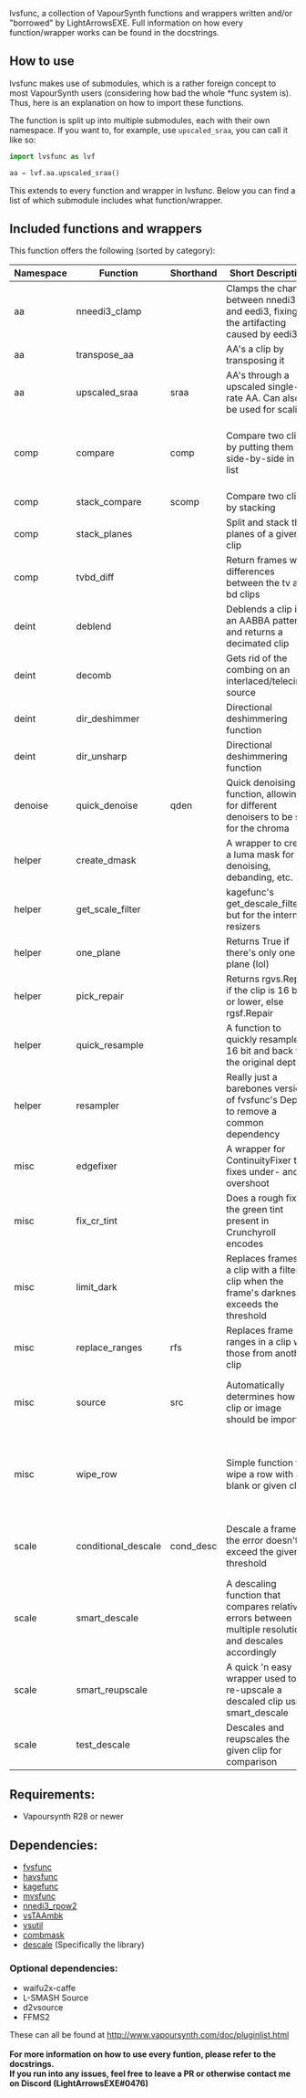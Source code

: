 lvsfunc, a collection of VapourSynth functions and wrappers written and/or "borrowed" by LightArrowsEXE.
Full information on how every function/wrapper works can be found in the docstrings.

## How to use

lvsfunc makes use of submodules, which is a rather foreign concept to most VapourSynth users (considering how bad the whole *func system is). Thus, here is an explanation on how to import these functions.

The function is split up into multiple submodules, each with their own namespace. If you want to, for example, use `upscaled_sraa`, you can call it like so:
```py
import lvsfunc as lvf

aa = lvf.aa.upscaled_sraa()
```

This extends to every function and wrapper in lvsfunc. Below you can find a list of which submodule includes what function/wrapper.

## Included functions and wrappers

This function offers the following (sorted by category):</br>

| Namespace | Function | Shorthand | Short Description | Parameters |
|----------|----------|-----------|-------------|------------|
| aa | nneedi3_clamp | | Clamps the change between nnedi3 and eedi3, fixing the artifacting caused by eedi3 | clip, strength, mask, ret_mask, show_mask, opencl |
| aa | transpose_aa | | AA's a clip by transposing it | clip, eedi3 |
| aa | upscaled_sraa | sraa | AA's through a upscaled single-rate AA. Can also be used for scaling | clip, rfactor, rep, h, sharp_downscale |
| comp | compare | comp | Compare two clips by putting them side-by-side in a list | clip_a, clip_b, frames, rand_total, force_resample, print_frame, mismatch |
| comp | stack_compare | scomp | Compare two clips by stacking | clips, make_diff, height, warn |
| comp | stack_planes | | Split and stack the planes of a given clip | clip, stack_vertical |
| comp | tvbd_diff | | Return frames with differences between the tv and bd clips | tv, bd, thr, return_array |
| deint | deblend | | Deblends a clip in an AABBA pattern and returns a decimated clip | clip, rep |
| deint | decomb | | Gets rid of the combing on an interlaced/telecined source | clip, TFF, decimate, vinv, sharpen, dir, rep |
| deint | dir_deshimmer | | Directional deshimmering function | clip, TFF, dh, transpose, show_mask |
| deint | dir_unsharp | | Directional deshimmering function | clip, strength, dir, h |
| denoise | quick_denoise | qden | Quick denoising function, allowing for different denoisers to be set for the chroma | clip, ref, cmode, sigma, **kwargs |
| helper | create_dmask | | A wrapper to create a luma mask for denoising, debanding, etc. | clip, luma_scaling |
| helper | get_scale_filter | | kagefunc's get_descale_filter, but for the internal resizers | kernel, **kwargs |
| helper | one_plane | | Returns True if there's only one plane (lol) | clip |
| helper | pick_repair | | Returns rgvs.Repair if the clip is 16 bit or lower, else rgsf.Repair | clip |
| helper | quick_resample | | A function to quickly resample to 16 bit and back to the original depth | clip, function, **func_args |
| helper | resampler | | Really just a barebones version of fvsfunc's Depth to remove a common dependency | clip, bitdepth |
| misc | edgefixer | | A wrapper for ContinuityFixer that fixes under- and overshoot | clip, left, right, top, down, radius, full_range |
| misc | fix_cr_tint | | Does a rough fix to the green tint present in Crunchyroll encodes | clip, value |
| misc | limit_dark | | Replaces frames in a clip with a filtered clip when the frame's darkness exceeds the threshold | clip, filtered, threshold, threshold_range |
| misc | replace_ranges | rfs | Replaces frame ranges in a clip with those from another clip | clip_a, clip_b, ranges |
| misc | source | src | Automatically determines how a clip or image should be imported | file, ref, force_lsmas, mpls, mpls_playlist, mpls_angle |
| misc | wipe_row | | Simple function to wipe a row with a blank or given clip. | clip, secondary, width, height, offset_x, offset_y, width2, height2, offset_x2, offset_y2, show_mask |
| scale | conditional_descale | cond_desc | Descale a frame if the error doesn't exceed the given threshold | clip, height, kernel, b, c, taps, threshold, upscaler, **upscale_args |
| scale | smart_descale | | A descaling function that compares relative errors between multiple resolutions and descales accordingly | clip, resolutions, b, c, taps, thr, rescale |
| scale | smart_reupscale | | A quick 'n easy wrapper used to re-upscale a descaled clip using smart_descale | clip, width, height, kernel, b, c, taps, **znargs |
| scale | test_descale | | Descales and reupscales the given clip for comparison | clip, height, kernel, b, c, taps, show_error |


## Requirements:

- Vapoursynth R28 or newer

## Dependencies:

- [fvsfunc](https://github.com/Irrational-Encoding-Wizardry/fvsfunc)
- [havsfunc](https://github.com/HomeOfVapourSynthEvolution/havsfunc)
- [kagefunc](https://github.com/Irrational-Encoding-Wizardry/kagefunc)
- [mvsfunc](https://github.com/HomeOfVapourSynthEvolution/mvsfunc)
- [nnedi3_rpow2](https://github.com/darealshinji/vapoursynth-plugins/blob/master/scripts/nnedi3_rpow2.py)
- [vsTAAmbk](https://github.com/HomeOfVapourSynthEvolution/vsTAAmbk)
- [vsutil](https://github.com/Irrational-Encoding-Wizardry/vsutil)
- [combmask](https://mega.nz/#!whtkTShS!JsDhi-_QGs-kZkzWqgcXHX2MQII4Bl9Y4Ft0zHnXDvk)
- [descale](https://github.com/Irrational-Encoding-Wizardry/vapoursynth-descale) (Specifically the library)

### Optional dependencies:
- waifu2x-caffe
- L-SMASH Source
- d2vsource
- FFMS2

These can all be found at <http://www.vapoursynth.com/doc/pluginlist.html>
<br>
<br>
**For more information on how to use every funtion, please refer to the docstrings.<br>
If you run into any issues, feel free to leave a PR or otherwise contact me on Discord (LightArrowsEXE#0476)**

